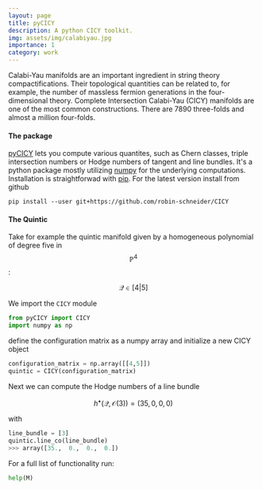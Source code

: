 ```yaml
---
layout: page
title: pyCICY
description: A python CICY toolkit.
img: assets/img/calabiyau.jpg
importance: 1
category: work
---
```


Calabi-Yau manifolds are an important ingredient in string theory compactifications. Their topological quantities can be related to, for example, the number of massless fermion generations in the four-dimensional theory. Complete Intersection Calabi-Yau (CICY) manifolds are one of the most common constructions. There are 7890 three-folds and almost a million four-folds.

#### The package

[pyCICY](https://github.com/robin-schneider/CICY) lets you compute various quantites, such as Chern classes, triple intersection numbers or Hodge numbers of tangent and line bundles. It's a python package mostly utilizing [numpy](https://numpy.org/) for the underlying computations. Installation is straightforwad with [pip](https://pypi.org/project/pip/). For the latest version install from github

```console
pip install --user git+https://github.com/robin-schneider/CICY
```

#### The Quintic

Take for example the quintic manifold given by a homogeneous polynomial of degree five in $$\mathbb{P}^4$$:

$$
\mathcal{Q} \in [4|5]
$$

We import the `CICY` module

```python
from pyCICY import CICY
import numpy as np
```

define the configuration matrix as a numpy array and initialize a new CICY object

```python
configuration_matrix = np.array([[4,5]])
quintic = CICY(configuration_matrix)
```

Next we can compute the Hodge numbers of a line bundle

$$
h^\bullet (\mathcal{Q}, \mathcal{O}(3)) = (35,0,0,0)
$$

with

```python
line_bundle = [3]
quintic.line_co(line_bundle)
>>> array([35.,  0.,  0.,  0.])
```

For a full list of functionality run:

```python
help(M)
```
